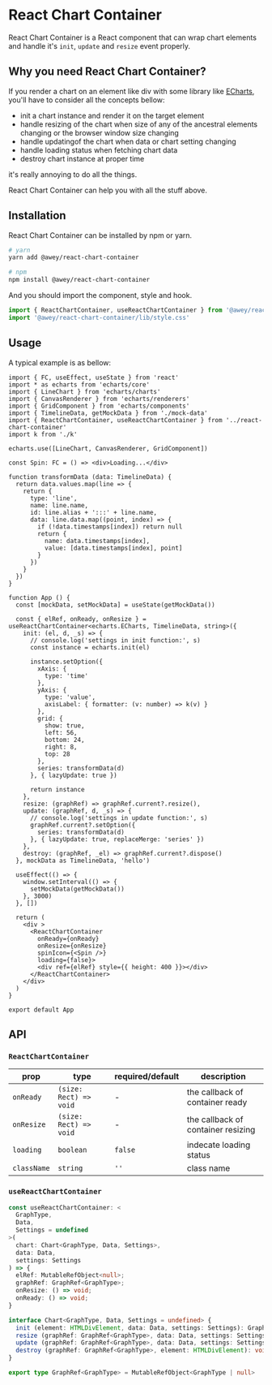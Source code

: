 # React Chart Container

React Chart Container is a React component that can wrap chart elements and handle it's `init`, `update` and `resize` event properly.

## Why you need React Chart Container?

If you render a chart on an element like div with some library like [ECharts](https://echarts.apache.org/zh/index.html), you'll have to consider all the concepts bellow:

* init a chart instance and render it on the target element
* handle resizing of the chart when size of any of the ancestral elements changing or the browser window size changing
* handle updatingof the chart when data or chart setting changing
* handle loading status when fetching chart data
* destroy chart instance at proper time

it's really annoying to do all the things.

React Chart Container can help you with all the stuff above.
## Installation

React Chart Container can be installed by npm or yarn.

```bash
# yarn
yarn add @awey/react-chart-container

# npm
npm install @awey/react-chart-container
```

And you should import the component, style and hook.
```ts
import { ReactChartContainer, useReactChartContainer } from '@awey/react-chart-container'
import '@awey/react-chart-container/lib/style.css'
```

## Usage

A typical example is as bellow:

```tsx
import { FC, useEffect, useState } from 'react'
import * as echarts from 'echarts/core'
import { LineChart } from 'echarts/charts'
import { CanvasRenderer } from 'echarts/renderers'
import { GridComponent } from 'echarts/components'
import { TimelineData, getMockData } from './mock-data'
import { ReactChartContainer, useReactChartContainer } from '../react-chart-container'
import k from './k'

echarts.use([LineChart, CanvasRenderer, GridComponent])

const Spin: FC = () => <div>Loading...</div>

function transformData (data: TimelineData) {
  return data.values.map(line => {
    return {
      type: 'line',
      name: line.name,
      id: line.alias + ':::' + line.name,
      data: line.data.map((point, index) => {
        if (!data.timestamps[index]) return null
        return {
          name: data.timestamps[index],
          value: [data.timestamps[index], point]
        }
      })
    }
  })
}

function App () {
  const [mockData, setMockData] = useState(getMockData())

  const { elRef, onReady, onResize } = useReactChartContainer<echarts.ECharts, TimelineData, string>({
    init: (el, d, _s) => {
      // console.log('settings in init function:', s)
      const instance = echarts.init(el)

      instance.setOption({
        xAxis: {
          type: 'time'
        },
        yAxis: {
          type: 'value',
          axisLabel: { formatter: (v: number) => k(v) }
        },
        grid: {
          show: true,
          left: 56,
          bottom: 24,
          right: 8,
          top: 28
        },
        series: transformData(d)
      }, { lazyUpdate: true })

      return instance
    },
    resize: (graphRef) => graphRef.current?.resize(),
    update: (graphRef, d, _s) => {
      // console.log('settings in update function:', s)
      graphRef.current?.setOption({
        series: transformData(d)
      }, { lazyUpdate: true, replaceMerge: 'series' })
    },
    destroy: (graphRef, _el) => graphRef.current?.dispose()
  }, mockData as TimelineData, 'hello')

  useEffect(() => {
    window.setInterval(() => {
      setMockData(getMockData())
    }, 3000)
  }, [])

  return (
    <div >
      <ReactChartContainer
        onReady={onReady}
        onResize={onResize}
        spinIcon={<Spin />}
        loading={false}>
        <div ref={elRef} style={{ height: 400 }}></div>
      </ReactChartContainer>
    </div>
  )
}

export default App
```

## API

### `ReactChartContainer`

| prop | type | required/default | description |
| ---- | ---- | ---- | ---- |
| `onReady` | `(size: Rect) => void` | - | the callback of container ready |
| `onResize` | `(size: Rect) =>  void` | - | the callback of container resizing |
| `loading` | `boolean` | `false` | indecate loading status |
| `className` | `string` | `''` | class name |

### `useReactChartContainer`

```ts
const useReactChartContainer: <
  GraphType,
  Data,
  Settings = undefined
>(
  chart: Chart<GraphType, Data, Settings>,
  data: Data,
  settings: Settings
) => {
  elRef: MutableRefObject<null>;
  graphRef: GraphRef<GraphType>;
  onResize: () => void;
  onReady: () => void;
}

interface Chart<GraphType, Data, Settings = undefined> {
  init (element: HTMLDivElement, data: Data, settings: Settings): GraphType
  resize (graphRef: GraphRef<GraphType>, data: Data, settings: Settings): void
  update (graphRef: GraphRef<GraphType>, data: Data, settings: Settings): void
  destroy (graphRef: GraphRef<GraphType>, element: HTMLDivElement): void
}

export type GraphRef<GraphType> = MutableRefObject<GraphType | null>
```
